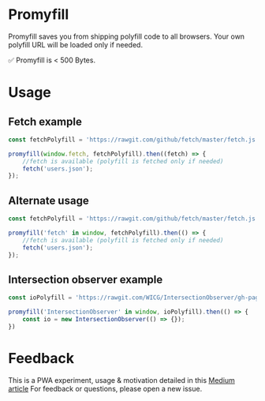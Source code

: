 # Promyfill

Promyfill saves you from shipping polyfill code to all browsers.
Your own polyfill URL will be loaded only if needed.

✅ Promyfill is < 500 Bytes.

# Usage

## Fetch example

```javascript
const fetchPolyfill = 'https://rawgit.com/github/fetch/master/fetch.js';

promyfill(window.fetch, fetchPolyfill).then((fetch) => {
    //fetch is available (polyfill is fetched only if needed)
    fetch('users.json');
});
```

## Alternate usage

```javascript
const fetchPolyfill = 'https://rawgit.com/github/fetch/master/fetch.js';

promyfill('fetch' in window, fetchPolyfill).then(() => {
    //fetch is available (polyfill is fetched only if needed)
    fetch('users.json');
});
```

## Intersection observer example

```javascript
const ioPolyfill = 'https://rawgit.com/WICG/IntersectionObserver/gh-pages/polyfill/intersection-observer.js';

promyfill('IntersectionObserver' in window, ioPolyfill).then(() => {
    const io = new IntersectionObserver(() => {});
})
```

# Feedback

This is a PWA experiment, usage & motivation detailed in this [Medium article](https://medium.com/@JoubranJad/progressive-web-app-experiment-promyfill-900faddda22f)
For feedback or questions, please open a new issue.
